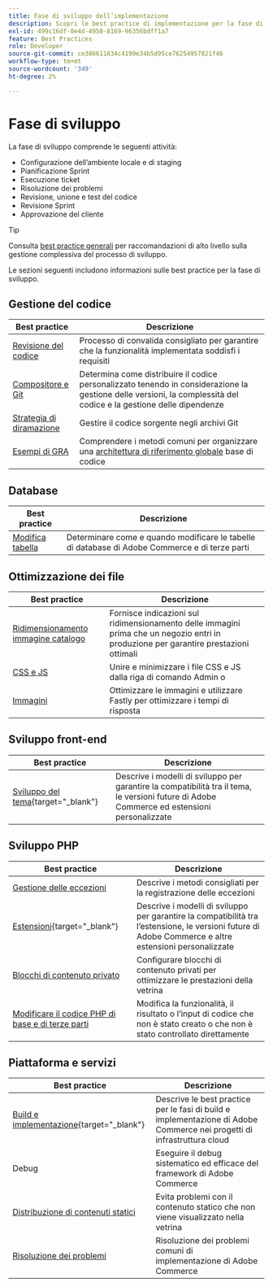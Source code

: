 ```yaml
---
title: Fase di sviluppo dell’implementazione
description: Scopri le best practice di implementazione per la fase di sviluppo dei progetti Adobe Commerce.
exl-id: 499c16df-0e4d-4950-8169-96356bdff1a7
feature: Best Practices
role: Developer
source-git-commit: ce386611834c4199e34b5d95ce76254957821f46
workflow-type: tm+mt
source-wordcount: '349'
ht-degree: 2%

---
```



# Fase di sviluppo

La fase di sviluppo comprende le seguenti attività:

- Configurazione dell’ambiente locale e di staging
- Pianificazione Sprint
- Esecuzione ticket
- Risoluzione dei problemi
- Revisione, unione e test del codice
- Revisione Sprint
- Approvazione del cliente

>[!TIP]
>
>Consulta [best practice generali](general.md) per raccomandazioni di alto livello sulla gestione complessiva del processo di sviluppo.

Le sezioni seguenti includono informazioni sulle best practice per la fase di sviluppo.

## Gestione del codice

| Best practice | Descrizione |
|-----------------------------------------------------------------|--------------------------------------------------------------------------------------------------------------------------------------|
| [Revisione del codice](code-review.md) | Processo di convalida consigliato per garantire che la funzionalità implementata soddisfi i requisiti |
| [Compositore e Git](code-management.md) | Determina come distribuire il codice personalizzato tenendo in considerazione la gestione delle versioni, la complessità del codice e la gestione delle dipendenze |
| [Strategia di diramazione](git-branching.md) | Gestire il codice sorgente negli archivi Git |
| [Esempi di GRA](../../architecture/global-reference/examples.md) | Comprendere i metodi comuni per organizzare una [architettura di riferimento globale](../../architecture/global-reference/overview.md) base di codice |

## Database

| Best practice | Descrizione |
|----------------------------------------------------------------|---------------------------------------------------------------------------------|
| [Modifica tabella](modifying-core-and-third-party-tables.md) | Determinare come e quando modificare le tabelle di database di Adobe Commerce e di terze parti |

## Ottimizzazione dei file

| Best practice | Descrizione |
|-----------------------------------------------------|-----------------------------------------------------------------------------------------------------------|
| [Ridimensionamento immagine catalogo](catalog-image-resizing.md) | Fornisce indicazioni sul ridimensionamento delle immagini prima che un negozio entri in produzione per garantire prestazioni ottimali |
| [CSS e JS](optimize-css-js-files.md) | Unire e minimizzare i file CSS e JS dalla riga di comando Admin o |
| [Immagini](image-optimization.md) | Ottimizzare le immagini e utilizzare Fastly per ottimizzare i tempi di risposta |

## Sviluppo front-end

| Best practice | Descrizione |
|----------------------------------------------------------------------------------------------------------------|------------------------------------------------------------------------------------------------------------------------------------------|
| [Sviluppo del tema](https://developer.adobe.com/commerce/frontend-core/guide/best-practices/){target="_blank"} | Descrive i modelli di sviluppo per garantire la compatibilità tra il tema, le versioni future di Adobe Commerce ed estensioni personalizzate |

## Sviluppo PHP

| Best practice | Descrizione |
|-----------------------------------------------------------------------------------------|----------------------------------------------------------------------------------------------------------------------------------------------------|
| [Gestione delle eccezioni](exception-handling.md) | Descrive i metodi consigliati per la registrazione delle eccezioni |
| [Estensioni](https://developer.adobe.com/commerce/php/best-practices/){target="_blank"} | Descrive i modelli di sviluppo per garantire la compatibilità tra l’estensione, le versioni future di Adobe Commerce e altre estensioni personalizzate |
| [Blocchi di contenuto privato](private-content-block-configuration.md) | Configurare blocchi di contenuto privati per ottimizzare le prestazioni della vetrina |
| [Modificare il codice PHP di base e di terze parti](modifying-core-and-third-party-code.md) | Modifica la funzionalità, il risultato o l’input di codice che non è stato creato o che non è stato controllato direttamente |

## Piattaforma e servizi

| Best practice | Descrizione |
|--------------------------------------------------------------------------------------------------------------------------------------------------------|-------------------------------------------------------------------------------------------------------------|
| [Build e implementazione](https://experienceleague.adobe.com/docs/commerce-cloud-service/user-guide/develop/deploy/best-practices.html){target="_blank"} | Descrive le best practice per le fasi di build e implementazione di Adobe Commerce nei progetti di infrastruttura cloud |
| Debug | Eseguire il debug sistematico ed efficace del framework di Adobe Commerce |
| [Distribuzione di contenuti statici](static-content-deployment.md) | Evita problemi con il contenuto statico che non viene visualizzato nella vetrina |
| [Risoluzione dei problemi](troubleshooting.md) | Risoluzione dei problemi comuni di implementazione di Adobe Commerce |
